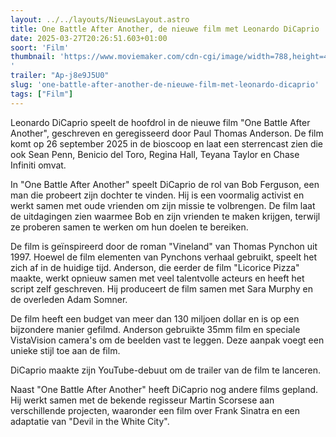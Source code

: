 ```yaml
---
layout: ../../layouts/NieuwsLayout.astro
title: One Battle After Another, de nieuwe film met Leonardo DiCaprio
date: 2025-03-27T20:26:51.603+01:00
soort: 'Film'
thumbnail: 'https://www.moviemaker.com/cdn-cgi/image/width=788,height=444,fit=crop,quality=80,format=auto,onerror=redirect,metadata=none/wp-content/uploads/2025/03/One-Battle-After-Another.jpg
'
trailer: "Ap-j8e9J5U0"
slug: 'one-battle-after-another-de-nieuwe-film-met-leonardo-dicaprio'
tags: ["Film"]
---
```


Leonardo DiCaprio speelt de hoofdrol in de nieuwe film "One Battle After
Another", geschreven en geregisseerd door Paul Thomas Anderson. De film komt op
26 september 2025 in de bioscoop en laat een sterrencast zien die ook Sean Penn,
Benicio del Toro, Regina Hall, Teyana Taylor en Chase Infiniti omvat.

In "One Battle After Another" speelt DiCaprio de rol van Bob Ferguson, een man
die probeert zijn dochter te vinden. Hij is een voormalig activist en werkt
samen met oude vrienden om zijn missie te volbrengen. De film laat de
uitdagingen zien waarmee Bob en zijn vrienden te maken krijgen, terwijl ze
proberen samen te werken om hun doelen te bereiken.

De film is geïnspireerd door de roman "Vineland" van Thomas Pynchon uit 1997.
Hoewel de film elementen van Pynchons verhaal gebruikt, speelt het zich af in de
huidige tijd. Anderson, die eerder de film "Licorice Pizza" maakte, werkt
opnieuw samen met veel talentvolle acteurs en heeft het script zelf geschreven.
Hij produceert de film samen met Sara Murphy en de overleden Adam Somner.

De film heeft een budget van meer dan 130 miljoen dollar en is op een bijzondere
manier gefilmd. Anderson gebruikte 35mm film en speciale VistaVision camera's om
de beelden vast te leggen. Deze aanpak voegt een unieke stijl toe aan de film.

DiCaprio maakte zijn YouTube-debuut om de trailer van de film te lanceren.

Naast "One Battle After Another" heeft DiCaprio nog andere films gepland. Hij
werkt samen met de bekende regisseur Martin Scorsese aan verschillende
projecten, waaronder een film over Frank Sinatra en een adaptatie van "Devil in
the White City".